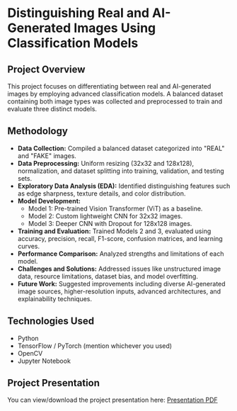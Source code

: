 # Distinguishing Real and AI-Generated Images Using Classification Models

## Project Overview
This project focuses on differentiating between real and AI-generated images by employing advanced classification models. A balanced dataset containing both image types was collected and preprocessed to train and evaluate three distinct models.

## Methodology
- **Data Collection:** Compiled a balanced dataset categorized into "REAL" and "FAKE" images.
- **Data Preprocessing:** Uniform resizing (32x32 and 128x128), normalization, and dataset splitting into training, validation, and testing sets.
- **Exploratory Data Analysis (EDA):** Identified distinguishing features such as edge sharpness, texture details, and color distribution.
- **Model Development:**  
  - Model 1: Pre-trained Vision Transformer (ViT) as a baseline.  
  - Model 2: Custom lightweight CNN for 32x32 images.  
  - Model 3: Deeper CNN with Dropout for 128x128 images.
- **Training and Evaluation:** Trained Models 2 and 3, evaluated using accuracy, precision, recall, F1-score, confusion matrices, and learning curves.
- **Performance Comparison:** Analyzed strengths and limitations of each model.
- **Challenges and Solutions:** Addressed issues like unstructured image data, resource limitations, dataset bias, and model overfitting.
- **Future Work:** Suggested improvements including diverse AI-generated image sources, higher-resolution inputs, advanced architectures, and explainability techniques.

## Technologies Used
- Python  
- TensorFlow / PyTorch (mention whichever you used)  
- OpenCV  
- Jupyter Notebook  

## Project Presentation  
You can view/download the project presentation here: [Presentation PDF]([https://drive.google.com/your-shared-link](https://drive.google.com/file/d/1s-jCafpj0SztWsTMGRLsjMtT2ENVP_TG/view?usp=sharing))

